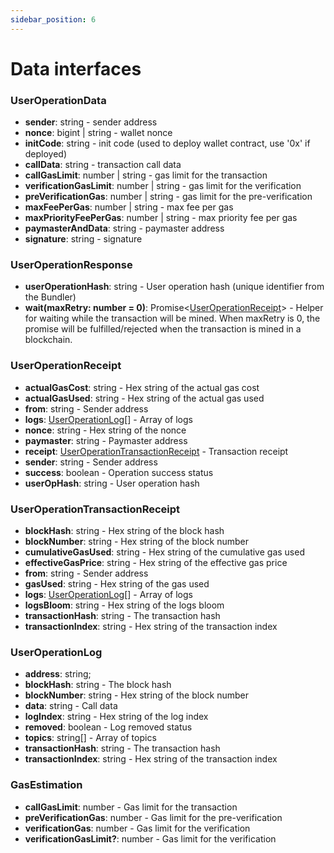 ```yaml
---
sidebar_position: 6
---
```


# Data interfaces

### UserOperationData
* **sender**: string - sender address
* **nonce**: bigint | string - wallet nonce
* **initCode**: string - init code (used to deploy wallet contract, use '0x' if deployed)
* **callData**: string - transaction call data
* **callGasLimit**: number | string - gas limit for the transaction
* **verificationGasLimit**: number | string - gas limit for the verification
* **preVerificationGas**: number | string - gas limit for the pre-verification
* **maxFeePerGas**: number | string - max fee per gas
* **maxPriorityFeePerGas**: number | string - max priority fee per gas
* **paymasterAndData**: string - paymaster address
* **signature**: string - signature

### UserOperationResponse
* **userOperationHash**: string - User operation hash (unique identifier from the Bundler)
* **wait(maxRetry: number = 0)**: Promise\<[UserOperationReceipt](#useroperationreceipt)\> - Helper for waiting while the transaction will be mined. When maxRetry is 0, the promise will be fulfilled/rejected when the transaction is mined in a blockchain.

### UserOperationReceipt
* **actualGasCost**: string - Hex string of the actual gas cost
* **actualGasUsed**: string - Hex string of the actual gas used
* **from**: string - Sender address
* **logs**: [UserOperationLog](#useroperationlog)[] - Array of logs
* **nonce**: string - Hex string of the nonce
* **paymaster**: string - Paymaster address
* **receipt**: [UserOperationTransactionReceipt](#useroperationtransactionreceipt) - Transaction receipt
* **sender**: string - Sender address
* **success**: boolean - Operation success status
* **userOpHash**: string - User operation hash

### UserOperationTransactionReceipt
* **blockHash**: string - Hex string of the block hash
* **blockNumber**: string - Hex string of the block number
* **cumulativeGasUsed**: string - Hex string of the cumulative gas used
* **effectiveGasPrice**: string - Hex string of the effective gas price
* **from**: string - Sender address
* **gasUsed**: string - Hex string of the gas used
* **logs**: [UserOperationLog](#useroperationlog)[] - Array of logs
* **logsBloom**: string - Hex string of the logs bloom
* **transactionHash**: string - The transaction hash
* **transactionIndex**: string - Hex string of the transaction index

### UserOperationLog
* **address**: string;
* **blockHash**: string - The block hash
* **blockNumber**: string - Hex string of the block number
* **data**: string - Call data
* **logIndex**: string - Hex string of the log index
* **removed**: boolean - Log removed status
* **topics**: string[] - Array of topics
* **transactionHash**: string - The transaction hash
* **transactionIndex**: string - Hex string of the transaction index

### GasEstimation
* **callGasLimit**: number - Gas limit for the transaction
* **preVerificationGas**: number - Gas limit for the pre-verification
* **verificationGas**: number - Gas limit for the verification
* **verificationGasLimit?**: number - Gas limit for the verification
